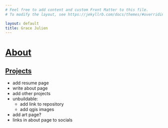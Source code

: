 ```yaml
---
# Feel free to add content and custom Front Matter to this file.
# To modify the layout, see https://jekyllrb.com/docs/themes/#overriding-theme-defaults

layout: default
title: Grace Julien
---
```

# [About](./about)

## [Projects](./projects)

- add resume page
- write about page
- add other projects
- unbuildable:
    - add link to repository
    - add qgis images 
- add art page?
- links in about page to socials